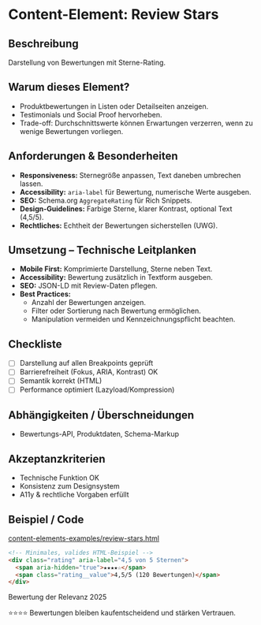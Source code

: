 # Content-Element: Review Stars

## Beschreibung
Darstellung von Bewertungen mit Sterne-Rating.

## Warum dieses Element?
- Produktbewertungen in Listen oder Detailseiten anzeigen.
- Testimonials und Social Proof hervorheben.
- Trade-off: Durchschnittswerte können Erwartungen verzerren, wenn zu wenige Bewertungen vorliegen.

## Anforderungen & Besonderheiten
- **Responsiveness:** Sternegröße anpassen, Text daneben umbrechen lassen.
- **Accessibility:** `aria-label` für Bewertung, numerische Werte ausgeben.
- **SEO:** Schema.org `AggregateRating` für Rich Snippets.
- **Design-Guidelines:** Farbige Sterne, klarer Kontrast, optional Text (4,5/5).
- **Rechtliches:** Echtheit der Bewertungen sicherstellen (UWG).

## Umsetzung – Technische Leitplanken
- **Mobile First:** Komprimierte Darstellung, Sterne neben Text.
- **Accessibility:** Bewertung zusätzlich in Textform ausgeben.
- **SEO:** JSON-LD mit Review-Daten pflegen.
- **Best Practices:**
  - Anzahl der Bewertungen anzeigen.
  - Filter oder Sortierung nach Bewertung ermöglichen.
  - Manipulation vermeiden und Kennzeichnungspflicht beachten.

## Checkliste
- [ ] Darstellung auf allen Breakpoints geprüft
- [ ] Barrierefreiheit (Fokus, ARIA, Kontrast) OK
- [ ] Semantik korrekt (HTML)
- [ ] Performance optimiert (Lazyload/Kompression)

## Abhängigkeiten / Überschneidungen
- Bewertungs-API, Produktdaten, Schema-Markup

## Akzeptanzkriterien
- Technische Funktion OK
- Konsistenz zum Designsystem
- A11y & rechtliche Vorgaben erfüllt

## Beispiel / Code
[content-elements-examples/review-stars.html](../content-elements-examples/review-stars.html)

```html
<!-- Minimales, valides HTML-Beispiel -->
<div class="rating" aria-label="4,5 von 5 Sternen">
  <span aria-hidden="true">★★★★☆</span>
  <span class="rating__value">4,5/5 (120 Bewertungen)</span>
</div>
```

Bewertung der Relevanz 2025

⭐⭐⭐⭐ Bewertungen bleiben kaufentscheidend und stärken Vertrauen.
